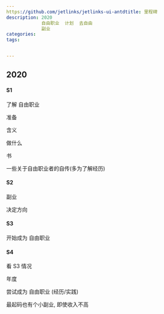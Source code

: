 ```yaml
---
https://github.com/jetlinks/jetlinks-ui-antdtitle: 里程碑
description: 2020  
             自由职业  计划  去自由
             副业
categories:
tags:


---
```


####  

## 2020 

#### S1 

了解 自由职业

准备

含义

做什么

书

一些关于自由职业者的自传(多为了解经历)

#### S2 

副业

决定方向

#### S3 

开始成为 自由职业

#### S4 

看 S3 情况

年度 

尝试成为 自由职业 (经历/实践)

最起码也有个小副业, 即使收入不高
